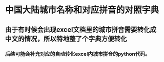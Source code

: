 # 中国大陆城市名称和对应拼音的对照字典
## 由于有时候会出现excel文档里的城市拼音需要转化成中文的情况，所以特地整了个字典方便转化
### 后续可能会补充对应的自动转化excel内城市拼音的python代码。
